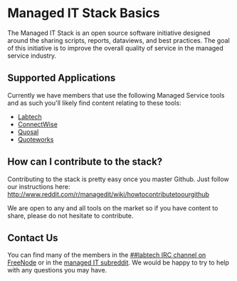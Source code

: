 Managed IT Stack Basics
==========

The Managed IT Stack is an open source software initiative designed around the sharing scripts, reports, dataviews, and best practices. The goal of this initiative is to improve the overall quality of service in the managed service industry.

Supported Applications
----------
Currently we have members that use the following Managed Service tools and as such you'll likely find content relating to these tools:
* [Labtech](http://www.labtechsoftware.com)
* [ConnectWise](http://www.connectwise.com)
* [Quosal](http://www.quosal.com/)
* [Quoteworks](http://www.quotewerks.com/)

How can I contribute to the stack?
----------
Contributing to the stack is pretty easy once you master Github. Just follow our instructions here:
http://www.reddit.com/r/managedit/wiki/howtocontributetoourgithub

We are open to any and all tools on the market so if you have content to share, please do not hesitate to contribute.

Contact Us
----------
You can find many of the members in the [##labtech IRC channel on FreeNode](http://webchat.freenode.net/?channels=%23%23labtech&uio=d4) or in the [managed IT subreddit](http://reddit.com/r/managedIT). We would be happy to try to help with any questions you may have.
